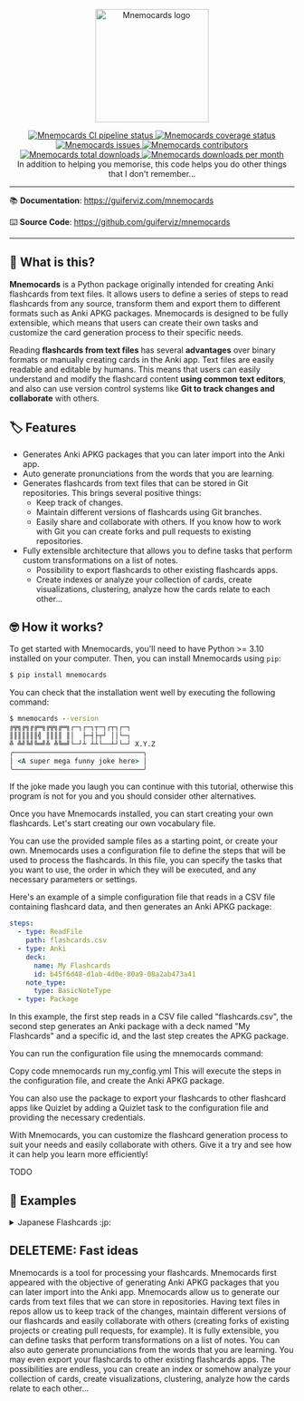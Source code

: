 <p align="center">
    <a href="https://guiferviz.github.io/mnemocards" target="_blank">
        <img src="/mnemocards/images/logo.jpg"
             alt="Mnemocards logo"
             width="200">
    </a>
</p>
<p align="center">
    <a href="https://github.com/guiferviz/mnemocards/actions/workflows/cicd.yaml" target="_blank">
        <img src="https://github.com/guiferviz/mnemocards/actions/workflows/cicd.yaml/badge.svg"
             alt="Mnemocards CI pipeline status">
    </a>
    <a href="https://app.codecov.io/gh/guiferviz/mnemocards/" target="_blank">
        <img src="https://img.shields.io/codecov/c/github/aidictive/mnemocards"
             alt="Mnemocards coverage status">
    </a>
    <a href="https://github.com/guiferviz/mnemocards/issues" target="_blank">
        <img src="https://img.shields.io/github/issues/guiferviz/mnemocards"
             alt="Mnemocards issues">
    </a>
    <a href="https://github.com/aidictive/mnemocards/graphs/contributors" target="_blank">
        <img src="https://img.shields.io/github/contributors/guiferviz/mnemocards"
             alt="Mnemocards contributors">
    </a>
    <a href="https://pypi.org/project/mnemocards/" target="_blank">
        <img src="https://pepy.tech/badge/mnemocards"
             alt="Mnemocards total downloads">
    </a>
    <a href="https://pypi.org/project/mnemocards/" target="_blank">
        <img src="https://pepy.tech/badge/mnemocards/month"
             alt="Mnemocards downloads per month">
    </a>
    <br />
    In addition to helping you memorise, this code helps you do other things that I don't remember...
</p>

---

:books: **Documentation**:
<a href="https://guiferviz.com/mnemocards" target="_blank">
    https://guiferviz.com/mnemocards
</a>

:keyboard: **Source Code**:
<a href="https://github.com/guiferviz/mnemocards" target="_blank">
    https://github.com/guiferviz/mnemocards
</a>

---

## 🤔 What is this?

**Mnemocards** is a Python package originally intended for creating Anki
flashcards from text files. It allows users to define a series of steps to read
flashcards from any source, transform them and export them to different formats
such as Anki APKG packages. Mnemocards is designed to be fully extensible,
which means that users can create their own tasks and customize the card
generation process to their specific needs.

Reading **flashcards from text files** has several **advantages** over binary
formats or manually creating cards in the Anki app. Text files are easily
readable and editable by humans. This means that users can easily understand
and modify the flashcard content **using common text editors**, and also can
use version control systems like **Git to track changes and collaborate** with
others.


## 🏷️ Features

* Generates Anki APKG packages that you can later import into the Anki app.
* Auto generate pronunciations from the words that you are learning.
* Generates flashcards from text files that can be stored in Git repositories.
This brings several positive things:
    * Keep track of changes.
    * Maintain different versions of flashcards using Git branches.
    * Easily share and collaborate with others. If you know how to work with
      Git you can create forks and pull requests to existing repositories.
* Fully extensible architecture that allows you to define tasks that perform
custom transformations on a list of notes.
    * Possibility to export flashcards to other existing flashcards apps.
    * Create indexes or analyze your collection of cards, create
      visualizations, clustering, analyze how the cards relate to each other...


## 🤓 How it works?

To get started with Mnemocards, you'll need to have Python >= 3.10 installed on
your computer. Then, you can install Mnemocards using `pip`:

```cmd
$ pip install mnemocards
```

You can check that the installation went well by executing the following
command:

```cmd
$ mnemocards --version
╔╦╗╔╗╔╔═╗╔╦╗╔═╗┌─┐┌─┐┬─┐┌┬┐┌─┐
║║║║║║║╣ ║║║║ ║│  ├─┤├┬┘ ││└─┐
╩ ╩╝╚╝╚═╝╩ ╩╚═╝└─┘┴ ┴┴└──┴┘└─┘ X.Y.Z
╭────────────────────────────────╮
│ <A super mega funny joke here> │
╰────────────────────────────────╯
```

If the joke made you laugh you can continue with this tutorial, otherwise this
program is not for you and you should consider other alternatives.

Once you have Mnemocards installed, you can start creating your own flashcards.
Let's start creating our own vocabulary file.

You can use the provided sample files as a starting point, or create your own.
Mnemocards uses a configuration file to define the steps that will be used to
process the flashcards. In this file, you can specify the tasks that you want
to use, the order in which they will be executed, and any necessary parameters
or settings.

Here's an example of a simple configuration file that reads in a CSV file containing flashcard data, and then generates an Anki APKG package:

```yaml
steps:
  - type: ReadFile
    path: flashcards.csv
  - type: Anki
    deck:
      name: My Flashcards
      id: b45f6d48-d1ab-4d0e-80a9-08a2ab473a41
    note_type:
      type: BasicNoteType
  - type: Package
```

In this example, the first step reads in a CSV file called "flashcards.csv", the second step generates an Anki package with a deck named "My Flashcards" and a specific id, and the last step creates the APKG package.

You can run the configuration file using the mnemocards command:

Copy code
mnemocards run my_config.yml
This will execute the steps in the configuration file, and create the Anki APKG package.

You can also use the package to export your flashcards to other flashcard apps like Quizlet by adding a Quizlet task to the configuration file and providing the necessary credentials.

With Mnemocards, you can customize the flashcard generation process to suit your needs and easily collaborate with others. Give it a try and see how it can help you learn more efficiently!

TODO


## 🧪 Examples

<details markdown>
<summary markdown>Japanese Flashcards :jp:</summary>
Thinks you will learn:

* UnionPipeline task.
* Audio generation.
</details>


## DELETEME: Fast ideas

Mnemocards is a tool for processing your flashcards.
Mnemocards first appeared with the objective of generating Anki APKG packages that you can later import into the Anki app.
Mnemocards allow us to generate our cards from text files that we can store in repositories.
Having text files in repos allow us to keep track of the changes, maintain different versions of our flashcards and easily collaborate with others (creating forks of existing projects or creating pull requests, for example).
It is fully extensible, you can define tasks that perform transformations on a list of notes.
You can also auto generate pronunciations from the words that you are learning.
You may even export your flashcards to other existing flashcards apps.
The possibilities are endless, you can create an index or somehow analyze your collection of cards, create visualizations, clustering, analyze how the cards relate to each other...
